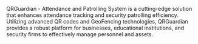QRGuardian - Attendance and Patrolling System is a cutting-edge solution that enhances attendance tracking and security patrolling efficiency. Utilizing advanced QR codes and GeoFencing technologies, QRGuardian provides a robust platform for businesses, educational institutions, and security firms to effectively manage personnel and assets.

